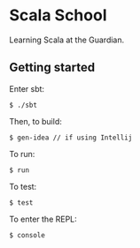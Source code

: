 Scala School
============

Learning Scala at the Guardian.

## Getting started

Enter sbt:

    $ ./sbt

Then, to build:

    $ gen-idea // if using Intellij

To run:

    $ run
    
To test:

    $ test

To enter the REPL:

    $ console
